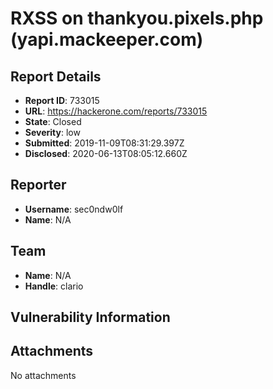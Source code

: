 # RXSS on thankyou.pixels.php (yapi.mackeeper.com)

## Report Details
- **Report ID**: 733015
- **URL**: https://hackerone.com/reports/733015
- **State**: Closed
- **Severity**: low
- **Submitted**: 2019-11-09T08:31:29.397Z
- **Disclosed**: 2020-06-13T08:05:12.660Z

## Reporter
- **Username**: sec0ndw0lf
- **Name**: N/A

## Team
- **Name**: N/A
- **Handle**: clario

## Vulnerability Information


## Attachments
No attachments
